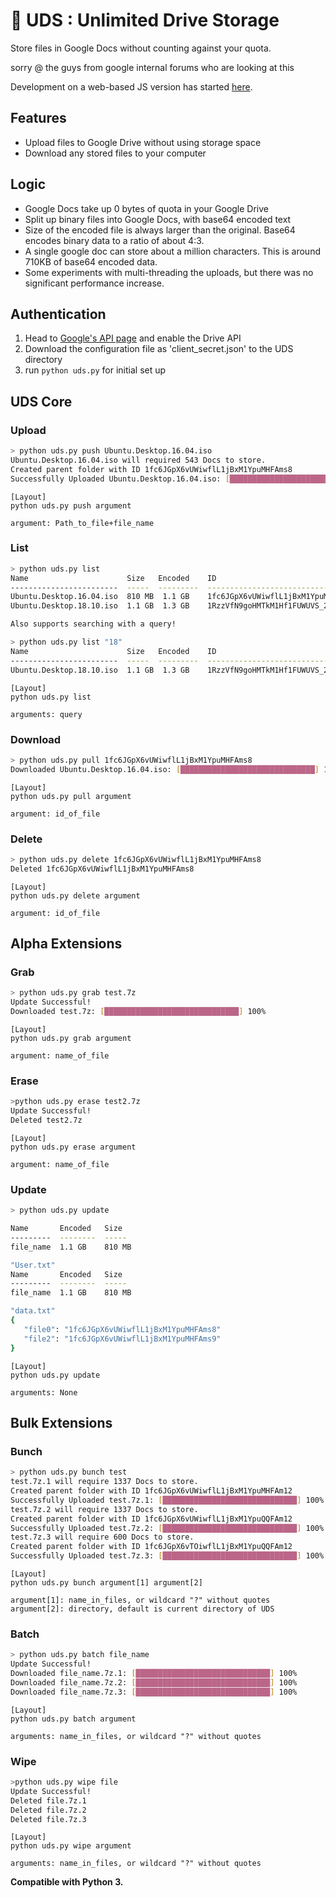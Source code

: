 # :milky_way: UDS : Unlimited Drive Storage

Store files in Google Docs without counting against your quota.

sorry @ the guys from google internal forums who are looking at this

Development on a web-based JS version has started [here](https://github.com/stewartmcgown/uds-web).

## Features

- Upload files to Google Drive without using storage space
- Download any stored files to your computer

## Logic

- Google Docs take up 0 bytes of quota in your Google Drive
- Split up binary files into Google Docs, with base64 encoded text
- Size of the encoded file is always larger than the original. Base64 encodes binary data to a ratio of about 4:3.
- A single google doc can store about a million characters. This is around 710KB of base64 encoded data.
- Some experiments with multi-threading the uploads, but there was no significant performance increase.

## Authentication

1. Head to [Google's API page](https://developers.google.com/drive/api/v3/quickstart/python) and enable the Drive API
2. Download the configuration file as 'client_secret.json' to the UDS directory
3. run `python uds.py` for initial set up

## UDS Core

### Upload

```sh
> python uds.py push Ubuntu.Desktop.16.04.iso
Ubuntu.Desktop.16.04.iso will required 543 Docs to store.
Created parent folder with ID 1fc6JGpX6vUWiwflL1jBxM1YpuMHFAms8
Successfully Uploaded Ubuntu.Desktop.16.04.iso: [██████████████████████████████] 100%
```

```
[Layout]
python uds.py push argument

argument: Path_to_file+file_name
```

### List

```sh
> python uds.py list
Name                      Size   Encoded    ID
------------------------  -----  ---------  ---------------------------------  
Ubuntu.Desktop.16.04.iso  810 MB  1.1 GB    1fc6JGpX6vUWiwflL1jBxM1YpuMHFAms8
Ubuntu.Desktop.18.10.iso  1.1 GB  1.3 GB    1RzzVfN9goHMTkM1Hf1FUWUVS_2R3GK7D

Also supports searching with a query!

> python uds.py list "18"
Name                      Size   Encoded    ID
------------------------  -----  ---------  ---------------------------------  
Ubuntu.Desktop.18.10.iso  1.1 GB  1.3 GB    1RzzVfN9goHMTkM1Hf1FUWUVS_2R3GK7D
```

```
[Layout]
python uds.py list

arguments: query
```

### Download

```sh
> python uds.py pull 1fc6JGpX6vUWiwflL1jBxM1YpuMHFAms8
Downloaded Ubuntu.Desktop.16.04.iso: [██████████████████████████████] 100%
```

```
[Layout]
python uds.py pull argument

argument: id_of_file
```

### Delete

```sh
> python uds.py delete 1fc6JGpX6vUWiwflL1jBxM1YpuMHFAms8
Deleted 1fc6JGpX6vUWiwflL1jBxM1YpuMHFAms8
```

```
[Layout]
python uds.py delete argument

argument: id_of_file
```
## Alpha Extensions


### Grab

```sh
> python uds.py grab test.7z
Update Successful!
Downloaded test.7z: [██████████████████████████████] 100%
```

```
[Layout]
python uds.py grab argument

argument: name_of_file
```

### Erase

```sh
>python uds.py erase test2.7z
Update Successful!
Deleted test2.7z
```

```
[Layout]
python uds.py erase argument

argument: name_of_file
```

### Update

```sh
> python uds.py update

Name       Encoded   Size 
---------  --------  -----
file_name  1.1 GB    810 MB 

"User.txt"
Name       Encoded   Size 
---------  --------  -----
file_name  1.1 GB    810 MB 

"data.txt"
{
   "file0": "1fc6JGpX6vUWiwflL1jBxM1YpuMHFAms8"
   "file2": "1fc6JGpX6vUWiwflL1jBxM1YpuMHFAms9"
}
```

```
[Layout]
python uds.py update

arguments: None
```

## Bulk Extensions

### Bunch

```sh
> python uds.py bunch test
test.7z.1 will require 1337 Docs to store.
Created parent folder with ID 1fc6JGpX6vUWiwflL1jBxM1YpuMHFAm12
Successfully Uploaded test.7z.1: [██████████████████████████████] 100%
test.7z.2 will require 1337 Docs to store.
Created parent folder with ID 1fc6JGpX6vUWiwflL1jBxM1YpuQQFAm12
Successfully Uploaded test.7z.2: [██████████████████████████████] 100%
test.7z.3 will require 600 Docs to store.
Created parent folder with ID 1fc6JGpX6vTOiwflL1jBxM1YpuQQFAm12
Successfully Uploaded test.7z.3: [██████████████████████████████] 100%
```

```
[Layout]
python uds.py bunch argument[1] argument[2]

argument[1]: name_in_files, or wildcard "?" without quotes
argument[2]: directory, default is current directory of UDS
```


### Batch

```sh
> python uds.py batch file_name
Update Successful!
Downloaded file_name.7z.1: [██████████████████████████████] 100%
Downloaded file_name.7z.2: [██████████████████████████████] 100%
Downloaded file_name.7z.3: [██████████████████████████████] 100%
```

```
[Layout]
python uds.py batch argument

arguments: name_in_files, or wildcard "?" without quotes
```

### Wipe

```sh
>python uds.py wipe file
Update Successful!
Deleted file.7z.1
Deleted file.7z.2
Deleted file.7z.3
```

```
[Layout]
python uds.py wipe argument

arguments: name_in_files, or wildcard "?" without quotes
```

**Compatible with Python 3.**
